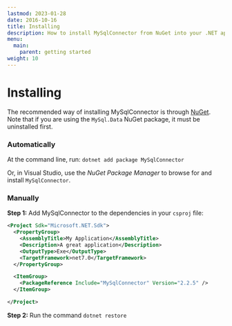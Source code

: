 ```yaml
---
lastmod: 2023-01-28
date: 2016-10-16
title: Installing
description: How to install MySqlConnector from NuGet into your .NET application.
menu:
  main:
    parent: getting started
weight: 10
---
```


# Installing

The recommended way of installing MySqlConnector is through [NuGet](https://www.nuget.org/packages/MySqlConnector/).
Note that if you are using the `MySql.Data` NuGet package, it must be uninstalled first.

### Automatically

At the command line, run: `dotnet add package MySqlConnector`

Or, in Visual Studio, use the _NuGet Package Manager_ to browse for and install `MySqlConnector`.

### Manually

**Step 1:** Add MySqlConnector to the dependencies in your `csproj` file:

```xml
<Project Sdk="Microsoft.NET.Sdk">
  <PropertyGroup>
    <AssemblyTitle>My Application</AssemblyTitle>
    <Description>A great application</Description>
    <OutputType>Exe</OutputType>
    <TargetFramework>net7.0</TargetFramework>
  </PropertyGroup>

  <ItemGroup>
    <PackageReference Include="MySqlConnector" Version="2.2.5" />
  </ItemGroup>

</Project>
```

**Step 2:** Run the command `dotnet restore`
